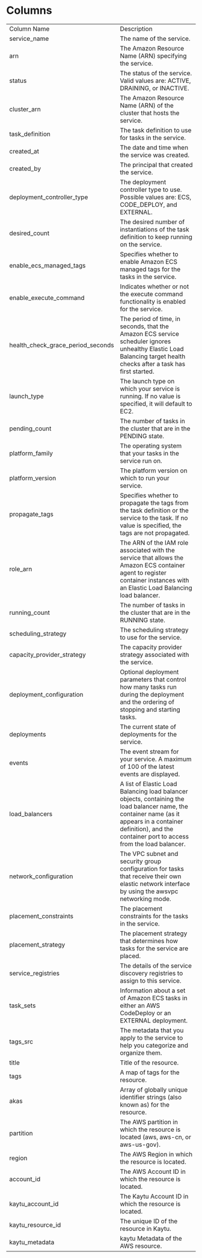 # Columns  

<table>
	<tr><td>Column Name</td><td>Description</td></tr>
	<tr><td>service_name</td><td>The name of the service.</td></tr>
	<tr><td>arn</td><td>The Amazon Resource Name (ARN) specifying the service.</td></tr>
	<tr><td>status</td><td>The status of the service. Valid values are: ACTIVE, DRAINING, or INACTIVE.</td></tr>
	<tr><td>cluster_arn</td><td>The Amazon Resource Name (ARN) of the cluster that hosts the service.</td></tr>
	<tr><td>task_definition</td><td>The task definition to use for tasks in the service.</td></tr>
	<tr><td>created_at</td><td>The date and time when the service was created.</td></tr>
	<tr><td>created_by</td><td>The principal that created the service.</td></tr>
	<tr><td>deployment_controller_type</td><td>The deployment controller type to use. Possible values are: ECS, CODE_DEPLOY, and EXTERNAL.</td></tr>
	<tr><td>desired_count</td><td>The desired number of instantiations of the task definition to keep running on the service.</td></tr>
	<tr><td>enable_ecs_managed_tags</td><td>Specifies whether to enable Amazon ECS managed tags for the tasks in the service.</td></tr>
	<tr><td>enable_execute_command</td><td>Indicates whether or not the execute command functionality is enabled for the service.</td></tr>
	<tr><td>health_check_grace_period_seconds</td><td>The period of time, in seconds, that the Amazon ECS service scheduler ignores unhealthy Elastic Load Balancing target health checks after a task has first started.</td></tr>
	<tr><td>launch_type</td><td>The launch type on which your service is running. If no value is specified, it will default to EC2.</td></tr>
	<tr><td>pending_count</td><td>The number of tasks in the cluster that are in the PENDING state.</td></tr>
	<tr><td>platform_family</td><td>The operating system that your tasks in the service run on.</td></tr>
	<tr><td>platform_version</td><td>The platform version on which to run your service.</td></tr>
	<tr><td>propagate_tags</td><td>Specifies whether to propagate the tags from the task definition or the service to the task. If no value is specified, the tags are not propagated.</td></tr>
	<tr><td>role_arn</td><td>The ARN of the IAM role associated with the service that allows the Amazon ECS container agent to register container instances with an Elastic Load Balancing load balancer.</td></tr>
	<tr><td>running_count</td><td>The number of tasks in the cluster that are in the RUNNING state.</td></tr>
	<tr><td>scheduling_strategy</td><td>The scheduling strategy to use for the service.</td></tr>
	<tr><td>capacity_provider_strategy</td><td>The capacity provider strategy associated with the service.</td></tr>
	<tr><td>deployment_configuration</td><td>Optional deployment parameters that control how many tasks run during the deployment and the ordering of stopping and starting tasks.</td></tr>
	<tr><td>deployments</td><td>The current state of deployments for the service.</td></tr>
	<tr><td>events</td><td>The event stream for your service. A maximum of 100 of the latest events are displayed.</td></tr>
	<tr><td>load_balancers</td><td>A list of Elastic Load Balancing load balancer objects, containing the load balancer name, the container name (as it appears in a container definition), and the container port to access from the load balancer.</td></tr>
	<tr><td>network_configuration</td><td>The VPC subnet and security group configuration for tasks that receive their own elastic network interface by using the awsvpc networking mode.</td></tr>
	<tr><td>placement_constraints</td><td>The placement constraints for the tasks in the service.</td></tr>
	<tr><td>placement_strategy</td><td>The placement strategy that determines how tasks for the service are placed.</td></tr>
	<tr><td>service_registries</td><td>The details of the service discovery registries to assign to this service.</td></tr>
	<tr><td>task_sets</td><td>Information about a set of Amazon ECS tasks in either an AWS CodeDeploy or an EXTERNAL deployment.</td></tr>
	<tr><td>tags_src</td><td>The metadata that you apply to the service to help you categorize and organize them.</td></tr>
	<tr><td>title</td><td>Title of the resource.</td></tr>
	<tr><td>tags</td><td>A map of tags for the resource.</td></tr>
	<tr><td>akas</td><td>Array of globally unique identifier strings (also known as) for the resource.</td></tr>
	<tr><td>partition</td><td>The AWS partition in which the resource is located (aws, aws-cn, or aws-us-gov).</td></tr>
	<tr><td>region</td><td>The AWS Region in which the resource is located.</td></tr>
	<tr><td>account_id</td><td>The AWS Account ID in which the resource is located.</td></tr>
	<tr><td>kaytu_account_id</td><td>The Kaytu Account ID in which the resource is located.</td></tr>
	<tr><td>kaytu_resource_id</td><td>The unique ID of the resource in Kaytu.</td></tr>
	<tr><td>kaytu_metadata</td><td>kaytu Metadata of the AWS resource.</td></tr>
</table>